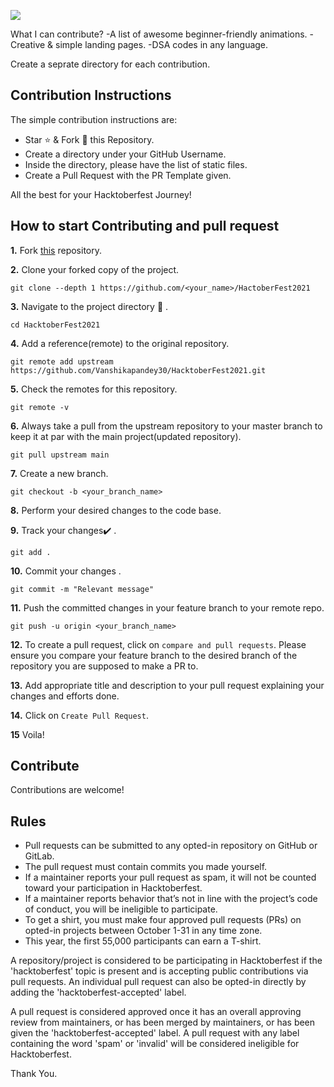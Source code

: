 ![](https://hacktoberfest.digitalocean.com/_nuxt/img/logo-hacktoberfest-full.f42e3b1.svg)

What I can contribute?
-A list of awesome beginner-friendly animations.
-Creative & simple landing pages.
-DSA codes in any language.

Create a seprate directory for each contribution.
## Contribution Instructions
The simple contribution instructions are:

- Star ⭐ & Fork 🍴 this Repository.
- Create a directory under your GitHub Username.
- Inside the directory, please have the list of static files.
- Create a Pull Request with the PR Template given.

All the best for your Hacktoberfest Journey!

## How to start Contributing and pull request

**1.**  Fork [this](https://github.com/Vanshikapandey30/HacktoberFest2021.git) repository.

**2.**  Clone your forked copy of the project.

```
git clone --depth 1 https://github.com/<your_name>/HactoberFest2021
```

**3.** Navigate to the project directory :file_folder: .

```
cd HacktoberFest2021
```

**4.** Add a reference(remote) to the original repository.

```
git remote add upstream https://github.com/Vanshikapandey30/HacktoberFest2021.git
```

**5.** Check the remotes for this repository.
```
git remote -v
```

**6.** Always take a pull from the upstream repository to your master branch to keep it at par with the main project(updated repository).

```
git pull upstream main
```

**7.** Create a new branch.

```
git checkout -b <your_branch_name>
```

**8.** Perform your desired changes to the code base.


**9.** Track your changes:heavy_check_mark: .

```
git add . 
```

**10.** Commit your changes .

```
git commit -m "Relevant message"
```

**11.** Push the committed changes in your feature branch to your remote repo.
```
git push -u origin <your_branch_name>
```

**12.** To create a pull request, click on `compare and pull requests`. Please ensure you compare your feature branch to the desired branch of the repository you are supposed to make a PR to.


**13.** Add appropriate title and description to your pull request explaining your changes and efforts done.


**14.** Click on `Create Pull Request`.


**15** Voila!

## Contribute
Contributions are welcome! 

## Rules
- Pull requests can be submitted to any opted-in repository on GitHub or GitLab.
- The pull request must contain commits you made yourself.
- If a maintainer reports your pull request as spam, it will not be counted toward your participation in Hacktoberfest.
- If a maintainer reports behavior that’s not in line with the project’s code of conduct, you will be ineligible to participate.
- To get a shirt, you must make four approved pull requests (PRs) on opted-in projects between October 1-31 in any time zone.
- This year, the first 55,000 participants can earn a T-shirt.

A repository/project is considered to be participating in Hacktoberfest if the 'hacktoberfest' topic is present and is accepting public contributions via pull requests. An individual pull request can also be opted-in directly by adding the 'hacktoberfest-accepted' label.

A pull request is considered approved once it has an overall approving review from maintainers, or has been merged by maintainers, or has been given the 'hacktoberfest-accepted' label. A pull request with any label containing the word 'spam' or 'invalid' will be considered ineligible for Hacktoberfest.

Thank You.
